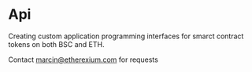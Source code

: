 # Api

Creating custom application programming interfaces for smarct contract tokens on both BSC and ETH. 

Contact marcin@etherexium.com for requests 
